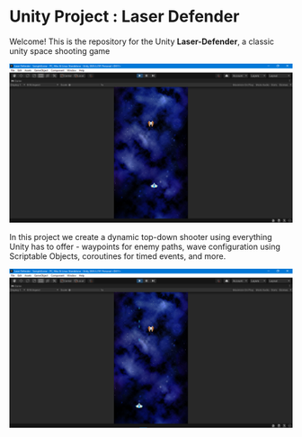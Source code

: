 # Unity Project : Laser Defender

Welcome! This is the repository for the Unity **Laser-Defender**, a classic unity space shooting game

![Unity Open Projects](/Img/Img1.png)

In this project we create a dynamic top-down shooter using everything Unity has to offer - waypoints for enemy paths, wave configuration using Scriptable Objects, coroutines for timed events, and more.

![Unity Open Projects](/Img/Img2.png)

